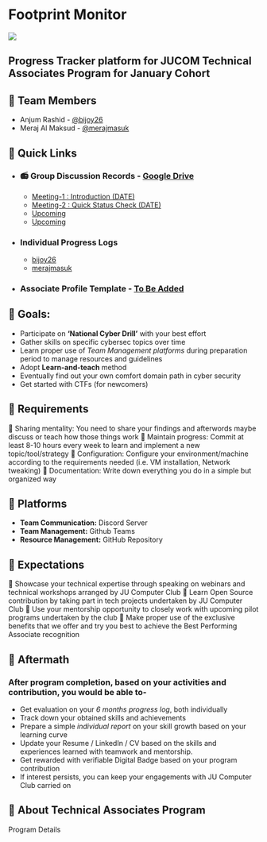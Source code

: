 # Footprint Monitor
<img src="#">

## Progress Tracker platform for **JUCOM Technical Associates Program** for **January Cohort**

## 🎯 Team Members 

- Anjum Rashid - [@bijoy26](https://www.github.com/bijoy26) 
- Meraj Al Maksud - [@merajmasuk](https://www.github.com/merajmasuk) 

## 🎯 Quick Links
- ### 📻 Group Discussion Records - [Google Drive]()
    - [Meeting-1 : Introduction (DATE)](https://drive.google.com/file/d/19WsHy81XhaqlGanaXUhymXkBuuHWGiae/view?usp=sharing)
    - [Meeting-2 : Quick Status Check (DATE)](#)
    - [Upcoming](#)
    - [Upcoming](#)

- ### Individual Progress Logs 
    - [bijoy26](#)
    - [merajmasuk](#)
    
- ### Associate Profile Template - [To Be Added](#)


## 🎯 Goals:
- Participate on **‘National Cyber Drill’** with your best effort
- Gather skills on specific cybersec topics over time
- Learn proper use of *Team Management platforms* during preparation period to manage resources and guidelines
- Adopt **Learn-and-teach** method 
- Eventually find out your own comfort domain path in cyber security 
- Get started with CTFs (for newcomers)


## 🎯 Requirements
:small_blue_diamond: Sharing mentality: You need to share your findings and afterwords maybe discuss or teach how those things work
:small_blue_diamond: Maintain progress: Commit at least 8-10 hours every week to learn and implement a new topic/tool/strategy
:small_blue_diamond: Configuration: Configure your environment/machine according to the requirements needed (i.e. VM installation, Network tweaking)
:small_blue_diamond: Documentation: Write down everything you do in a simple but organized way


## 🎯 Platforms
- **Team Communication:** Discord Server
- **Team Management:** Github Teams
- **Resource Management:** GitHub Repository


## 🎯 Expectations
:small_orange_diamond: Showcase your technical expertise through speaking on webinars and technical workshops arranged by JU Computer Club
:small_orange_diamond: Learn Open Source contribution by taking part in tech projects undertaken by JU Computer Club
:small_orange_diamond: Use your mentorship opportunity to closely work with upcoming pilot programs undertaken by the club
:small_orange_diamond: Make proper use of the exclusive benefits that we offer and try you best to achieve the Best Performing Associate recognition

## 🎯 Aftermath
### After program completion, based on your activities and contribution, you would be able to-
- Get evaluation on your *6 months progress log*, both individually
- Track down your obtained skills and achievements
- Prepare a simple *individual report* on your skill growth based on your learning curve
- Update your Resume / LinkedIn / CV based on the skills and experiences learned with teamwork and mentorship.
- Get rewarded with verifiable Digital Badge based on your program contribution
- If interest persists, you can keep your engagements with JU Computer Club carried on

## 🎯 About Technical Associates Program
Program Details


